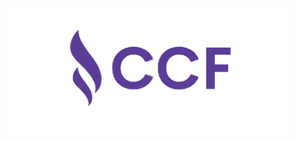 ![Screenshot of a comment on a GitHub issue showing an image, added in the Markdown, of an Octocat smiling and raising a tentacle.](ccf_for_now.png)
